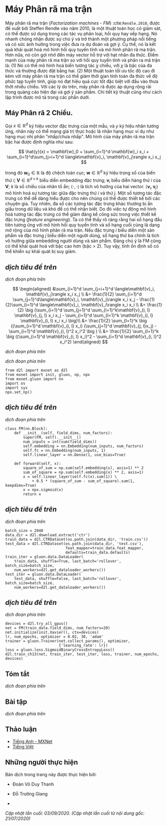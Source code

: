 <!-- ===================== Bắt đầu dịch Phần 1 ==================== -->

<!--
# Factorization Machines
-->

# Máy Phân rã ma trận


<!--
Factorization machines (FM) :cite:`Rendle.2010`, proposed by Steffen Rendle in 2010, 
is a supervised algorithm that can be used for classification, regression, and ranking tasks.
It quickly took notice and became a popular and impactful method for making predictions and recommendations.
Particularly, it is a generalization of the linear regression model and the matrix factorization model.
Moreover, it is reminiscent of support vector machines with a polynomial kernel.
The strengths of factorization machines over the linear regression and matrix factorization are:
(1) it can model $\chi$-way variable interactions, where $\chi$ is the number of polynomial order and is usually set to two.
(2) A fast optimization algorithm associated with factorization machines can reduce the polynomial computation time to linear complexity, 
making it extremely efficient especially for high dimensional sparse inputs.
For these reasons, factorization machines are widely employed in modern advertisement and products recommendations.
The technical details and implementations are described below.
-->

Máy phân rã ma trận (*Factorization machines - FM*) :cite:`Rendle.2010`, được đề xuất bởi Steffen Rendle vào năm 2010,
là một thuật toán học có giám sát, có thể được sử dụng trong các tác vụ phân loại, hồi quy hay xếp hạng.
Nó nhanh chóng nhận được sự chú ý và trở thành một phương pháp nổi tiếng và có sức ảnh hưởng trong việc đưa ra dự đoán và gợi ý.
Cụ thể, nó là kết quả khái quát hoá mô hình hồi quy tuyến tính và mô hình phân rã ma trận.
Hơn nữa, nó còn gợi nhớ đến máy vector hỗ trợ với hạt nhân đa thức.
Điểm mạnh của máy phân rã ma trận so với hồi quy tuyến tính và phân ra mã trận là:
(1) Nó có thể mô hình hoá biến tương tác $\chi$ chiều, với $\chi$ là bậc của đa thức và thường được đặt bằng hai.
(2) Một thuật toán tối ưu tốc độ cao đi kèm với máy phân rã ma trận có thể giảm thời gian tính toán đa thức về độ phức tạp tuyến tính,
giúp nó đạt hiệu quả cực tốt đặc biệt với đầu vào thưa thớt nhiều chiều.
Với các lý do trên, máy phân rã được áp dụng rộng rãi trong quảng cáo hiện đại và gợi ý sản phẩm.
Chi tiết kỹ thuật cũng như cách lập trình được mô tả trong các phần dưới.


<!--
## 2-Way Factorization Machines
-->

## Máy Phân rã 2 Chiều.


<!--
Formally, let $x \in \mathbb{R}^d$ denote the feature vectors of one sample, and $y$ denote the corresponding label 
which can be real-valued label or class label such as binary class "click/non-click".
The model for a factorization machine of degree two is defined as:
-->

Gọi $x \in \mathbb{R}^d$ ký hiệu vector đặc trưng của một mẫu, và $y$ ký hiệu nhãn tương ứng,
nhãn này có thể mang giá trị thực hoặc là nhãn hạng mục ví dụ như hạng mục nhị phân "nhấp/chưa nhấp".
Mô hình của máy phân rã ma trận bậc hai được định nghĩa như sau:


$$
\hat{y}(x) = \mathbf{w}_0 + \sum_{i=1}^d \mathbf{w}_i x_i + \sum_{i=1}^d\sum_{j=i+1}^d \langle\mathbf{v}_i, \mathbf{v}_j\rangle x_i x_j
$$


<!--
where $\mathbf{w}_0 \in \mathbb{R}$ is the global bias;
$\mathbf{w} \in \mathbb{R}^d$ denotes the weights of the i-th variable;
$\mathbf{V} \in \mathbb{R}^{d\times k}$ represents the feature embeddings;
$\mathbf{v}_i$ represents the $i^\mathrm{th}$ row of $\mathbf{V}$; $k$ is the dimensionality of latent factors;
$\langle\cdot, \cdot \rangle$ is the dot product of two vectors.
$\langle \mathbf{v}_i, \mathbf{v}_j \rangle$ model the interaction between the $i^\mathrm{th}$ and $j^\mathrm{th}$ feature.
Some feature interactions can be easily understood so they can be designed by experts.
However, most other feature interactions are hidden in data and difficult to identify.
So modeling feature interactions automatically can greatly reduce the efforts in feature engineering.
It is obvious that the first two terms correspond to the linear regression model and the last term is an extension of the matrix factorization model.
If the feature $i$ represents a item and the feature $j$ represents a user, the third term is exactly the dot product between user and item embeddings.
It is worth noting that FM can also generalize to higher orders (degree > 2).
Nevertheless, the numerical stability might weaken the generalization.
-->

trong đó $\mathbf{w}_0 \in \mathbb{R}$ là độ chệch toàn cục;
$\mathbf{w} \in \mathbb{R}^d$ ký hiệu trọng số của biến thứ $i$;
$\mathbf{V} \in \mathbb{R}^{d\times k}$ biểu diễn embedding đặc trưng;
$\mathbf{v}_i$ biểu diễn hàng thứ $i$ của $\mathbf{V}$; $k$ là số chiều của nhân tố ẩn;
$\langle\cdot, \cdot \rangle$ là tích vô hướng của hai vector.
$\langle \mathbf{v}_i, \mathbf{v}_j \rangle$ mô hình hoá sự tương tác giữa đặc trưng thứ $i$ và thứ $j$.
Một số tương tác đặc trưng có thể dễ dàng hiểu được cho nên chúng có thể được thiết kế bởi các chuyên gia.
Tuy nhiên, đa số các tương tác đặc trưng khác thường bị ẩn giấu trong dữ liệu và khó để có thể nhận biết.
Do đó việc tự động mô hình hoá tương tác đặc trưng có thể giảm đáng kể công sức trong việc thiết kế đặc trưng (*feature engineering*).
Ta có thể thấy rõ ràng rằng hai số hạng đầu tiên tương ứng với mô hình hồi quy tuyến tính và số hạng cuối cùng là dạng mở rộng của mô hình phân rã ma trận.
Nếu đặc trưng $i$ biểu diễn một sản phẩm và đặc trưng $j$ biểu diễn một người dùng, số hạng thứ ba chính là tích vô hướng giữa embedding người dùng và sản phẩm.
Đáng chú ý là FM cũng có thể khái quát hoá với bậc cao hơn (bậc > 2).
Tuy vậy, tính ổn định số có thể khiến sự khái quát bị suy giảm.

<!-- ===================== Kết thúc dịch Phần 1 ===================== -->

<!-- ===================== Bắt đầu dịch Phần 2 ===================== -->

<!--
## An Efficient Optimization Criterion
-->

## *dịch tiêu đề trên*


<!--
Optimizing the factorization machines in a straight forward method leads to a complexity of $\mathcal{O}(kd^2)$ as all pairwise interactions require to be computed.
To solve this inefficiency problem, we can reorganize the third term of FM which could greatly reduce the computation cost, leading to a linear time complexity ($\mathcal{O}(kd)$).
The reformulation of the pairwise interaction term is as follows:
-->

*dịch đoạn phía trên*


$$
\begin{aligned}
&\sum_{i=1}^d \sum_{j=i+1}^d \langle\mathbf{v}_i, \mathbf{v}_j\rangle x_i x_j \\
 &= \frac{1}{2} \sum_{i=1}^d \sum_{j=1}^d\langle\mathbf{v}_i, \mathbf{v}_j\rangle x_i x_j - \frac{1}{2}\sum_{i=1}^d \langle\mathbf{v}_i, \mathbf{v}_i\rangle x_i x_i \\
 &= \frac{1}{2} \big (\sum_{i=1}^d \sum_{j=1}^d \sum_{l=1}^k\mathbf{v}_{i, l} \mathbf{v}_{j, l} x_i x_j - \sum_{i=1}^d \sum_{l=1}^k \mathbf{v}_{i, l} \mathbf{v}_{i, l} x_i x_i \big)\\
 &=  \frac{1}{2} \sum_{l=1}^k \big ((\sum_{i=1}^d \mathbf{v}_{i, l} x_i) (\sum_{j=1}^d \mathbf{v}_{j, l}x_j) - \sum_{i=1}^d \mathbf{v}_{i, l}^2 x_i^2 \big ) \\
 &= \frac{1}{2} \sum_{l=1}^k \big ((\sum_{i=1}^d \mathbf{v}_{i, l} x_i)^2 - \sum_{i=1}^d \mathbf{v}_{i, l}^2 x_i^2)
 \end{aligned}
$$


<!--
With this reformulation, the model complexity are decreased greatly.
Moreover, for sparse features, only non-zero elements needs to be computed so that the overall complexity is linear to the number of non-zero features.
-->

*dịch đoạn phía trên*


<!--
To learn the FM model, we can use the MSE loss for regression task, the cross entropy loss for classification tasks, and the BPR loss for ranking task.
Standard optimizers such as SGD and Adam are viable for optimization.
-->

*dịch đoạn phía trên*


```{.python .input  n=2}
from d2l import mxnet as d2l
from mxnet import init, gluon, np, npx
from mxnet.gluon import nn
import os
import sys
npx.set_np()
```


<!--
## Model Implementation
-->

## *dịch tiêu đề trên*


<!--
The following code implement the factorization machines.
It is clear to see that FM consists a linear regression block and an efficient feature interaction block.
We apply a sigmoid function over the final score since we treat the CTR prediction as a classification task.
-->

*dịch đoạn phía trên*


```{.python .input  n=2}
class FM(nn.Block):
    def __init__(self, field_dims, num_factors):
        super(FM, self).__init__()
        num_inputs = int(sum(field_dims))
        self.embedding = nn.Embedding(num_inputs, num_factors)
        self.fc = nn.Embedding(num_inputs, 1)
        self.linear_layer = nn.Dense(1, use_bias=True)
        
    def forward(self, x):
        square_of_sum = np.sum(self.embedding(x), axis=1) ** 2
        sum_of_square = np.sum(self.embedding(x) ** 2, axis=1)
        x = self.linear_layer(self.fc(x).sum(1)) \
            + 0.5 * (square_of_sum - sum_of_square).sum(1, keepdims=True)
        x = npx.sigmoid(x)
        return x
```


<!--
## Load the Advertising Dataset
-->

## *dịch tiêu đề trên*


<!--
We use the CTR data wrapper from the last section to load the online advertising dataset.
-->

*dịch đoạn phía trên*


```{.python .input  n=3}
batch_size = 2048
data_dir = d2l.download_extract('ctr')
train_data = d2l.CTRDataset(os.path.join(data_dir, 'train.csv'))
test_data = d2l.CTRDataset(os.path.join(data_dir, 'test.csv'),
                           feat_mapper=train_data.feat_mapper,
                           defaults=train_data.defaults)
train_iter = gluon.data.DataLoader(
    train_data, shuffle=True, last_batch='rollover', batch_size=batch_size,
    num_workers=d2l.get_dataloader_workers())
test_iter = gluon.data.DataLoader(
    test_data, shuffle=False, last_batch='rollover', batch_size=batch_size,
    num_workers=d2l.get_dataloader_workers())
```


<!--
## Train the Model
-->

## *dịch tiêu đề trên*


<!--
Afterwards, we train the model. The learning rate is set to 0.01 and the embedding size is set to 20 by default.
The `Adam` optimizer and the `SigmoidBinaryCrossEntropyLoss` loss are used for model training.
-->

*dịch đoạn phía trên*


```{.python .input  n=5}
devices = d2l.try_all_gpus()
net = FM(train_data.field_dims, num_factors=20)
net.initialize(init.Xavier(), ctx=devices)
lr, num_epochs, optimizer = 0.02, 30, 'adam'
trainer = gluon.Trainer(net.collect_params(), optimizer,
                        {'learning_rate': lr})
loss = gluon.loss.SigmoidBinaryCrossEntropyLoss()
d2l.train_ch13(net, train_iter, test_iter, loss, trainer, num_epochs, devices)
```

## Tóm tắt

<!--
* FM is a general framework that can be applied on a variety of tasks such as regression, classification, and ranking. 
* Feature interaction/crossing is important for prediction tasks and the 2-way interaction can be efficiently modeled with FM.
-->

*dịch đoạn phía trên*


## Bài tập

<!--
* Can you test FM on other dataset such as Avazu, MovieLens, and Criteo datasets?
* Vary the embedding size to check its impact on performance, can you observe a similar pattern as that of matrix factorization?
-->

*dịch đoạn phía trên*

<!-- ===================== Kết thúc dịch Phần 2 ===================== -->

## Thảo luận
* [Tiếng Anh - MXNet](https://discuss.d2l.ai/t/406)
* [Tiếng Việt](https://forum.machinelearningcoban.com/c/d2l)


## Những người thực hiện
Bản dịch trong trang này được thực hiện bởi:
<!--
Tác giả của mỗi Pull Request điền tên mình và tên những người review mà bạn thấy
hữu ích vào từng phần tương ứng. Mỗi dòng một tên, bắt đầu bằng dấu `*`.

Tên đầy đủ của các reviewer có thể được tìm thấy tại https://github.com/aivivn/d2l-vn/blob/master/docs/contributors_info.md
-->

* Đoàn Võ Duy Thanh
<!-- Phần 1 -->
* Đỗ Trường Giang

<!-- Phần 2 -->
* 

*Cập nhật lần cuối: 03/09/2020. (Cập nhật lần cuối từ nội dung gốc: 21/07/2020)*
